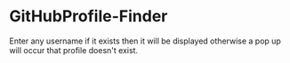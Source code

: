 # GitHubProfile-Finder
Enter any username if it exists then it will be displayed otherwise a pop up will occur that profile doesn't exist.
